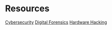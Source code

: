 # Resources

[Cybersecurity](Cybersecurity/Resources.md)
[Digital Forensics](Digital-Forensics/Resources.md)
[Hardware Hacking](Hardware-Hacking/Resources.md)
